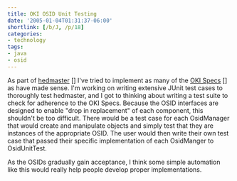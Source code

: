 ```yaml
---
title: OKI OSID Unit Testing
date: '2005-01-04T01:31:37-06:00'
shortlink: [/b/J, /p/18]
categories:
- technology
tags:
- java
- osid
---
```

As part of [hedmaster] [] I've tried to implement as many of the [OKI Specs] [] as have made sense.  I'm working on
writing extensive JUnit test cases to thoroughly test hedmaster, and I got to thinking about writing a test suite to
check for adherence to the OKI Specs.  Because the OSID interfaces are designed to enable "drop in replacement" of each
component, this shouldn't be too difficult.  There would be a test case for each OsidManager that would create and
manipulate objects and simply test that they are instances of the appropriate OSID.  The user would then write their own
test case that passed their specific implementation of each OsidManger to OsidUnitTest.

[hedmaster]: https://web.archive.org/web/20050104/willnorris.com/projects/hedmaster
[oki specs]: https://web.archive.org/web/20050104/http://okiproject.org/specs/

As the OSIDs gradually gain acceptance, I think some simple automation like this would really help people develop proper
implementations.
